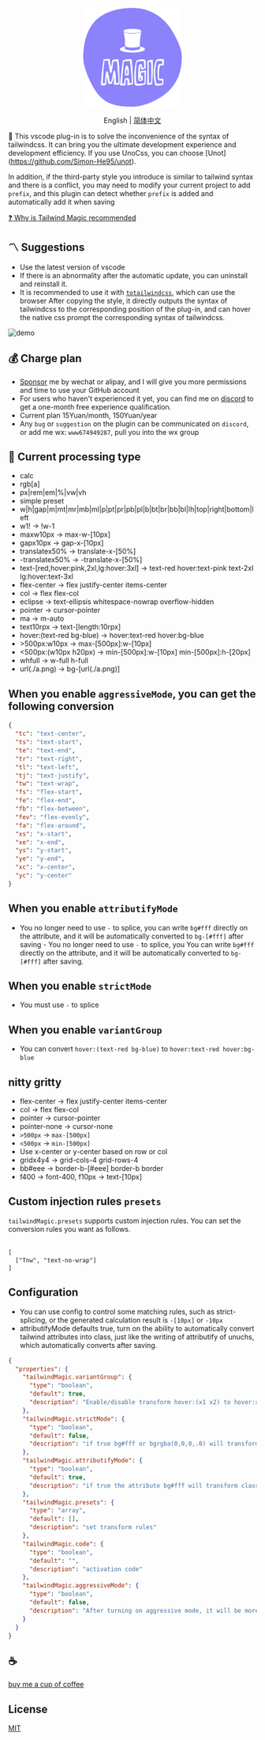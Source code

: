 <p align="center">
<img height="200" src="./assets/kv.png" alt="magic">
</p>
<p align="center"> English | <a href="./README_zh.md">简体中文</a></p>

🌈 This vscode plug-in is to solve the inconvenience of the syntax of tailwindcss. It can bring you the ultimate development experience and development efficiency. If you use UnoCss, you can choose [Unot] (https://github.com/Simon-He95/unot).

In addition, if the third-party style you introduce is similar to tailwind syntax and there is a conflict, you may need to modify your current project to add `prefix`, and this plugin can detect whether `prefix` is added and automatically add it when saving

[❓ Why is Tailwind Magic recommended](https://simonhe.me/posts/vscode-tailwind-magic)

## 〽️ Suggestions

- Use the latest version of vscode
- If there is an abnormality after the automatic update, you can uninstall and reinstall it.
- It is recommended to use it with [`totailwindcss`](https://github.com/Simon-He95/vscode-toTailwindcss), which can use the browser After copying the style, it directly outputs the syntax of tailwindcss to the corresponding position of the plug-in, and can hover the native css prompt the corresponding syntax of tailwindcss.

![demo](assets/demo.gif)

## 💰 Charge plan

- [Sponsor](https://github.com/Simon-He95/sponsor) me by wechat or alipay, and I will give you more permissions and time to use your GitHub account
- For users who haven't experienced it yet, you can find me on [discord](https://discord.com/invite/ZnjxzMKWNW) to get a one-month free experience qualification.
- Current plan 15Yuan/month, 150Yuan/year
- Any `bug` or `suggestion` on the plugin can be communicated on `discord`, or add me wx: `www674949287`, pull you into the wx group

## 💪 Current processing type
- calc
- rgb[a]
- px|rem|em|%|vw|vh
- simple preset
- w|h|gap|m|mt|mr|mb|ml|p|pt|pr|pb|pl|b|bt|br|bb|bl|lh|top|right|bottom|left
- w1! -> !w-1
- maxw10px -> max-w-[10px]
- gapx10px -> gap-x-[10px]
- translatex50% -> translate-x-[50%]
- -translatex50% -> -translate-x-[50%]
- text-\[red,hover:pink,2xl,lg:hover:3xl\] -> text-red hover:text-pink text-2xl lg:hover:text-3xl
- flex-center -> flex justify-center items-center
- col -> flex flex-col
- eclipse -> text-ellipsis whitespace-nowrap overflow-hidden
- pointer -> cursor-pointer
- ma -> m-auto
- text10rpx -> text-\[length:10rpx\]
- hover:(text-red bg-blue) -> hover:text-red hover:bg-blue
- \>500px:w10px -> max-[500px]:w-[10px]
- <500px:(w10px h20px) -> min-[500px]:w-[10px] min-[500px]:h-[20px]
- whfull -> w-full h-full
- url(./a.png) -> bg-[url(./a.png)]

## When you enable `aggressiveMode`, you can get the following conversion
```json
{
  "tc": "text-center",
  "ts": "text-start",
  "te": "text-end",
  "tr": "text-right",
  "tl": "text-left",
  "tj": "text-justify",
  "tw": "text-wrap",
  "fs": "flex-start",
  "fe": "flex-end",
  "fb": "flex-between",
  "fev": "flex-evenly",
  "fa": "flex-around",
  "xs": "x-start",
  "xe": "x-end",
  "ys": "y-start",
  "ye": "y-end",
  "xc": "x-center",
  "yc": "y-center"
}
```

## When you enable `attributifyMode`
- You no longer need to use `-` to splice, you can write `bg#fff` directly on the attribute, and it will be automatically converted to `bg-[#fff]` after saving - You no longer need to use `-` to splice, you You can write `bg#fff` directly on the attribute, and it will be automatically converted to `bg-[#fff]` after saving.

## When you enable `strictMode`
- You must use `-` to splice

## When you enable `variantGroup`
- You can convert `hover:(text-red bg-blue)` to `hover:text-red hover:bg-blue`

## nitty gritty
- flex-center -> flex justify-center items-center
- col -> flex flex-col
- pointer -> cursor-pointer
- pointer-none -> cursor-none
- `>500px` -> `max-[500px]`
- `<500px` -> `min-[500px]`
- Use x-center or y-center based on row or col
- gridx4y4 -> grid-cols-4 grid-rows-4
- bb#eee -> border-b-[#eee] border-b border
- f400 -> font-400, f10px -> text-[10px]

## Custom injection rules `presets`

`tailwindMagic.presets` supports custom injection rules. You can set the conversion rules you want as follows.

```

[
  ["Tnw", "text-no-wrap"]
]

```

## Configuration
- You can use config to control some matching rules, such as strict-splicing, or the generated calculation result is `-[10px]` or `-10px`
- attributifyMode defaults true, turn on the ability to automatically convert tailwind attributes into class, just like the writing of attributify of unuchs, which automatically converts after saving.

``` json
{
  "properties": {
    "tailwindMagic.variantGroup": {
      "type": "boolean",
      "default": true,
      "description": "Enable/disable transform hover:(x1 x2) to hover:x1 hover:x2"
    },
    "tailwindMagic.strictMode": {
      "type": "boolean",
      "default": false,
      "description": "if true bg#fff or bgrgba(0,0,0,.0) will transform bg-[#fff] or bg-[rgba(0,0,0,.0)]"
    },
    "tailwindMagic.attributifyMode": {
      "type": "boolean",
      "default": true,
      "description": "if true the attribute bg#fff will transform class=\"bg-[#fff]\""
    },
    "tailwindMagic.presets": {
      "type": "array",
      "default": [],
      "description": "set transform rules"
    },
    "tailwindMagic.code": {
      "type": "boolean",
      "default": "",
      "description": "activation code"
    },
    "tailwindMagic.aggressiveMode": {
      "type": "boolean",
      "default": false,
      "description": "After turning on aggressive mode, it will be more abbreviated, such as t1 -> top-1"
    }
  }
}
```

## :coffee:

[buy me a cup of coffee](https://github.com/Simon-He95/sponsor)

## License

[MIT](./license)
